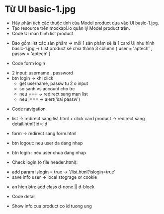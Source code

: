 # Từ UI basic-1.jpg
- Hãy phân tích các thuộc tính của Model product dựa vào UI basic-1.jpg.
- Tạo resource trên mockapi.io quản lý Model product trên.
- Code UI màn hình list product
+ Bao gồm list các sản phẩm
    -> mỗi 1 sản phẩm sẽ là 1 card UI như hình basic-1.jpg
    -> List product sẽ chia thành 3 column
{
    user = 'aptech' ,
    passw = 'aptech'
}

- Code form login
+ 2 input: username , password
+ btn login -> khi click
    - get username, passw tu 2 o input
    - so sanh vs account cho trc
    - neu === -> redirect sang man list
    - neu !=== -> alert('sai passw')

- Code navigation
+ list -> redirect sang list.html
        + click card product -> redirect sang detail.html?id=:id
+ form -> redirect sang form.html

+ btn logout: neu user da dang nhap
+ btn login : neu user chua dang nhap

- Check login (o file header.html):
+ add param islogin = true -> '/list.html?islogin=true'
+ save info user -> local stograge or cookie

- an hien btn: add class d-none || d-block

- Code detail
+ Show info cua product co id tuong ung